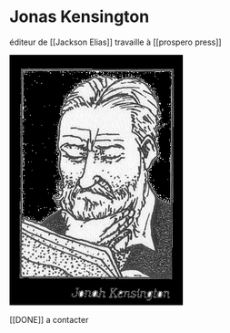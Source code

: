 # Jonas Kensington

 éditeur de [[Jackson Elias]] 
 travaille à [[prospero press]] 

![](images/20221021214543.png)  

[[DONE]] a contacter 